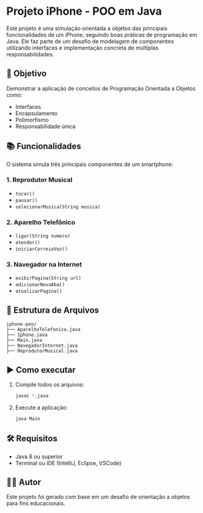 # Projeto iPhone - POO em Java

Este projeto é uma simulação orientada a objetos das principais funcionalidades de um iPhone, seguindo boas práticas de programação em Java. Ele faz parte de um desafio de modelagem de componentes utilizando interfaces e implementação concreta de múltiplas responsabilidades.

## 🎯 Objetivo

Demonstrar a aplicação de conceitos de Programação Orientada a Objetos como:
- Interfaces
- Encapsulamento
- Polimorfismo
- Responsabilidade única

## 📚 Funcionalidades

O sistema simula três principais componentes de um smartphone:

### 1. Reprodutor Musical
- `tocar()`
- `pausar()`
- `selecionarMusica(String musica)`

### 2. Aparelho Telefônico
- `ligar(String numero)`
- `atender()`
- `iniciarCorreioVoz()`

### 3. Navegador na Internet
- `exibirPagina(String url)`
- `adicionarNovaAba()`
- `atualizarPagina()`

## 🧩 Estrutura de Arquivos

```
iphone-poo/
├── AparelhoTelefonico.java
├── Iphone.java
├── Main.java
├── NavegadorInternet.java
├── ReprodutorMusical.java
```

## ▶️ Como executar

1. Compile todos os arquivos:
   ```bash
   javac *.java
   ```

2. Execute a aplicação:
   ```bash
   java Main
   ```

## 🛠️ Requisitos

- Java 8 ou superior
- Terminal ou IDE (IntelliJ, Eclipse, VSCode)

## 🧑‍💻 Autor

Este projeto foi gerado com base em um desafio de orientação a objetos para fins educacionais.
